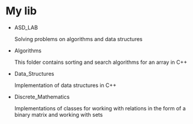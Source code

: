 # My lib

- ASD_LAB
 
   Solving problems on algorithms and data structures

- Algorithms

   This folder contains sorting and search algorithms for an array in C++
  
- Data_Structures

   Implementation of data structures in C++

- Discrete_Mathematics

   Implementations of classes for working with relations in the form of a binary matrix and working with sets
